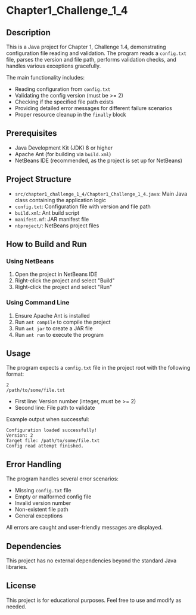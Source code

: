 # Chapter1_Challenge_1_4

## Description

This is a Java project for Chapter 1, Challenge 1.4, demonstrating configuration file reading and validation. The program reads a `config.txt` file, parses the version and file path, performs validation checks, and handles various exceptions gracefully.

The main functionality includes:
- Reading configuration from `config.txt`
- Validating the config version (must be >= 2)
- Checking if the specified file path exists
- Providing detailed error messages for different failure scenarios
- Proper resource cleanup in the `finally` block

## Prerequisites

- Java Development Kit (JDK) 8 or higher
- Apache Ant (for building via `build.xml`)
- NetBeans IDE (recommended, as the project is set up for NetBeans)

## Project Structure

- `src/chapter1_challenge_1_4/Chapter1_Challenge_1_4.java`: Main Java class containing the application logic
- `config.txt`: Configuration file with version and file path
- `build.xml`: Ant build script
- `manifest.mf`: JAR manifest file
- `nbproject/`: NetBeans project files

## How to Build and Run

### Using NetBeans
1. Open the project in NetBeans IDE
2. Right-click the project and select "Build"
3. Right-click the project and select "Run"

### Using Command Line
1. Ensure Apache Ant is installed
2. Run `ant compile` to compile the project
3. Run `ant jar` to create a JAR file
4. Run `ant run` to execute the program

## Usage

The program expects a `config.txt` file in the project root with the following format:
```
2
/path/to/some/file.txt
```

- First line: Version number (integer, must be >= 2)
- Second line: File path to validate

Example output when successful:
```
Configuration loaded successfully!
Version: 2
Target file: /path/to/some/file.txt
Config read attempt finished.
```

## Error Handling

The program handles several error scenarios:
- Missing `config.txt` file
- Empty or malformed config file
- Invalid version number
- Non-existent file path
- General exceptions

All errors are caught and user-friendly messages are displayed.

## Dependencies

This project has no external dependencies beyond the standard Java libraries.

## License

This project is for educational purposes. Feel free to use and modify as needed.
